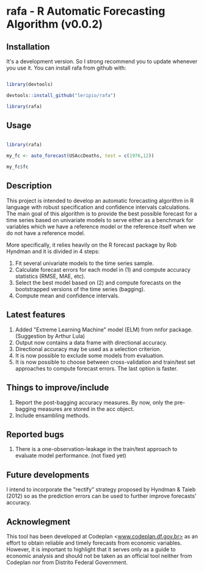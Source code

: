# rafa - R Automatic Forecasting Algorithm (v0.0.2)

## Installation

It's a development version. So I strong recommend you to update whenever you use it. You can install rafa from github with:

```r

library(devtools)

devtools::install_github("leripio/rafa")

library(rafa)

```

## Usage

```r

library(rafa)

my_fc <- auto_forecast(USAccDeaths, test = c(1976,12))

my_fc$fc

```

## Description

This project is intended to develop an automatic forecasting algorithm in R language with robust specification and confidence intervals calculations. The main goal of this algorithm is to provide the best possible forecast for a time series based on univariate models to serve either as a benchmark for variables which we have a reference model or the reference itself when we do not have a reference model. 

More specifically, it relies heavily on the R forecast package by Rob Hyndman and it is divided in 4 steps:

1. Fit several univariate models to the time series sample.
2. Calculate forecast errors for each model in (1) and compute accuracy statistics (RMSE, MAE, etc).
3. Select the best model based on (2) and compute forecasts on the bootstrapped versions of the time series (bagging).
4. Compute mean and confidence intervals.

## Latest features

1. Added "Extreme Learning Machine" model (ELM) from nnfor package. (Suggestion by Arthur Lula) 
2. Output now contains a data frame with directional accuracy.
3. Directional accuracy may be used as a selection criterion. 
4. It is now possible to exclude some models from evaluation.
5. It is now possible to choose between cross-validation and train/test set approaches to compute forecast errors. The last option is faster.

## Things to improve/include

1. Report the post-bagging accuracy measures. By now, only the pre-bagging measures are stored in the acc object.
2. Include ensambling methods.

## Reported bugs

1. There is a one-observation-leakage in the train/test approach to evaluate model performance. (not fixed yet)

## Future developments

I intend to incorporate the "rectify" strategy proposed by Hyndman & Taieb (2012) so as the prediction errors can be used to further improve forecasts' accuracy.

## Acknowlegment 

This tool has been developed at Codeplan <www.codeplan.df.gov.br> as an effort to obtain reliable and timely forecasts from economic variables. However, it is important to highlight that it serves only as a guide to economic analysis and should not be taken as an official tool neither from Codeplan nor from Distrito Federal Government.
